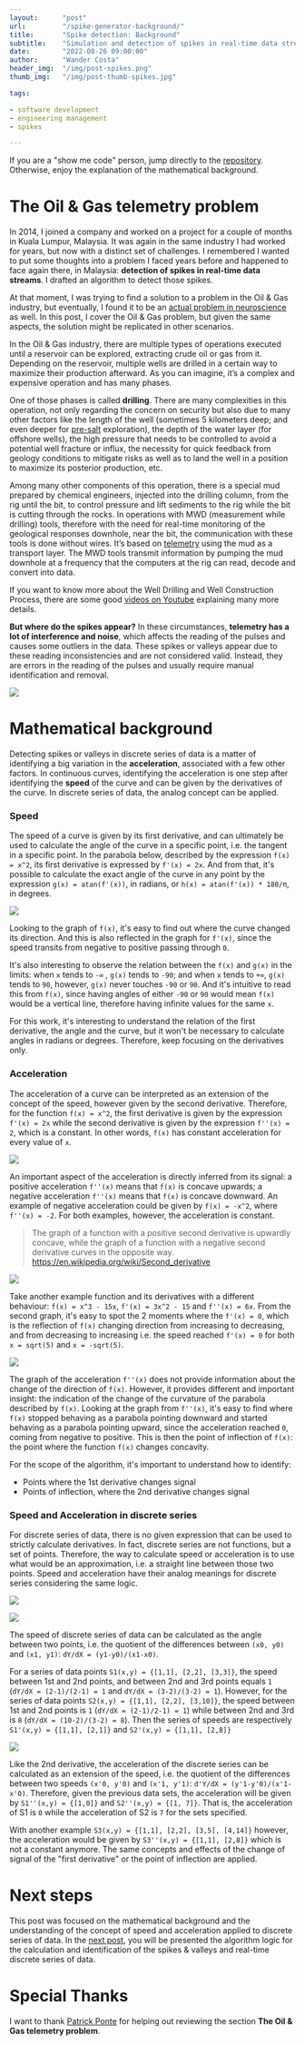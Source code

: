 ```yaml
---
layout:      "post"
url:         "/spike-generator-background/"
title:       "Spike detection: Background"
subtitle:    "Simulation and detection of spikes in real-time data streams"
date:        "2022-08-26 09:00:00"
author:      "Wander Costa"
header_img:  "/img/post-spikes.png"
thumb_img:   "/img/post-thumb-spikes.jpg"

tags:

- software development
- engineering management
- spikes

---
```


If you are a "show me code" person, jump directly to the [repository][repository]. Otherwise, enjoy the explanation of
the mathematical background.

# The Oil & Gas telemetry problem

In 2014, I joined a company and worked on a project for a couple of months in Kuala Lumpur, Malaysia. It was again in
the same industry I had worked for years, but now with a distinct set of challenges. I remembered I wanted to put some
thoughts into a problem I faced years before and happened to face again there, in Malaysia: **detection of spikes in
real-time data streams**. I drafted an algorithm to detect those spikes.

At that moment, I was trying to find a solution to a problem in the Oil & Gas industry, but eventually, I found it to be
an [actual problem in neuroscience][neuroscience] as well. In this post, I cover the Oil & Gas problem, but given the
same aspects, the solution might be replicated in other scenarios.

In the Oil & Gas industry, there are multiple types of operations executed until a reservoir can be explored, extracting
crude oil or gas from it. Depending on the reservoir, multiple wells are drilled in a certain way to maximize their
production afterward. As you can imagine, it’s a complex and expensive operation and has many phases.

One of those phases is called **drilling**. There are many complexities in this operation, not only regarding the
concern on security but also due to many other factors like the length of the well (sometimes 5 kilometers deep; and
even deeper for [pre-salt][pre-salt] exploration), the depth of the water layer (for offshore wells), the high pressure
that needs to be controlled to avoid a potential well fracture or influx, the necessity for quick feedback from geology
conditions to mitigate risks as well as to land the well in a position to maximize its posterior production, etc.

Among many other components of this operation, there is a special mud prepared by chemical engineers, injected into the
drilling column, from the rig until the bit, to control pressure and lift sediments to the rig while the bit is cutting
through the rocks. In operations with MWD (measurement while drilling) tools, therefore with the need for real-time
monitoring of the geological responses downhole, near the bit, the communication with these tools is done without wires.
It’s based on
[telemetry][telemetry] using the mud as a transport layer. The MWD tools transmit information by pumping the mud
downhole at a frequency that the computers at the rig can read, decode and convert into data.

If you want to know more about the Well Drilling and Well Construction Process, there are some
good [videos on Youtube][wellconstructionvideo] explaining many more details.

**But where do the spikes appear?** In these circumstances, **telemetry has a lot of interference and noise**, which
affects the reading of the pulses and causes some outliers in the data. These spikes or valleys appear due to these
reading inconsistencies and are not considered valid. Instead, they are errors in the reading of the pulses and usually
require manual identification and removal.

![](/img/spikes-simulator-sampling.png)

# Mathematical background

Detecting spikes or valleys in discrete series of data is a matter of identifying a big variation in the
**acceleration**, associated with a few other factors. In continuous curves, identifying the acceleration is one step
after identifying the **speed** of the curve and can be given by the derivatives of the curve. In discrete series of
data, the analog concept can be applied.

### Speed

The speed of a curve is given by its first derivative, and can ultimately be used to calculate the angle of the curve in
a specific point, i.e. the tangent in a specific point. In the parabola below, described by the expression `f(x) = x^2`,
its first derivative is expressed by `f'(x) = 2x`. And from that, it's possible to calculate the exact angle of the
curve in any point by the expression `g(x) = atan(f'(x))`, in radians, or `h(x) = atan(f'(x)) * 180/π`, in degrees.

![](/img/spikes-xx-2x-angle.png)

Looking to the graph of `f(x)`, it's easy to find out where the curve changed its direction. And this is also reflected
in the graph for `f'(x)`, since the speed transits from negative to positive passing through `0`.

It's also interesting to observe the relation between the `f(x)` and `g(x)` in the limits: when `x` tends to `-∞`
, `g(x)` tends to `-90`; and when `x` tends to `+∞`, `g(x)` tends to `90`, however, `g(x)` never touches `-90` or `90`.
And it's intuitive to read this from `f(x)`, since having angles of either `-90` or `90` would mean `f(x)` would be a
vertical line, therefore having infinite values for the same `x`.

For this work, it's interesting to understand the relation of the first derivative, the angle and the curve, but it
won't be necessary to calculate angles in radians or degrees. Therefore, keep focusing on the derivatives only.

### Acceleration

The acceleration of a curve can be interpreted as an extension of the concept of the speed, however given by the second
derivative. Therefore, for the function `f(x) = x^2`, the first derivative is given by the expression `f'(x) = 2x` while
the second derivative is given by the expression `f''(x) = 2`, which is a constant. In other words, `f(x)` has constant
acceleration for every value of `x`.

![](/img/spikes-xx-2x-2.png)

An important aspect of the acceleration is directly inferred from its signal: a positive acceleration `f''(x)` means
that `f(x)` is concave upwards; a negative acceleration `f''(x)` means that `f(x)` is concave downward. An example of
negative acceleration could be given by `f(x) = -x^2`, where `f''(x) = -2`. For both examples, however, the acceleration
is constant.

> The graph of a function with a positive second derivative is upwardly concave, while the graph of a function with a
> negative second derivative curves in the opposite way. https://en.wikipedia.org/wiki/Second_derivative

![](/img/spikes-xx-2x-2-negative.png)

Take another example function and its derivatives with a different behaviour: `f(x) = x^3 - 15x`, `f'(x) = 3x^2 - 15`
and `f''(x) = 6x`. From the second graph, it's easy to spot the 2 moments where the `f'(x) = 0`, which is the reflection
of `f(x)` changing direction from increasing to decreasing, and from decreasing to increasing i.e. the speed
reached `f'(x) = 0` for both `x = sqrt(5)`
and `x = -sqrt(5)`.

![](/img/spikes-xxx-3x2-6x.png)

The graph of the acceleration `f''(x)` does not provide information about the change of the direction of `f(x)`.
However, it provides different and important insight: the indication of the change of the curvature of the parabola
described by `f(x)`. Looking at the graph from `f''(x)`, it's easy to find where `f(x)` stopped behaving as a parabola
pointing downward and started behaving as a parabola pointing upward, since the acceleration reached `0`, coming from
negative to positive. This is then the point of inflection of `f(x)`: the point where the function `f(x)` changes
concavity.

For the scope of the algorithm, it's important to understand how to identify:

- Points where the 1st derivative changes signal
- Points of inflection, where the 2nd derivative changes signal

### Speed and Acceleration in discrete series

For discrete series of data, there is no given expression that can be used to strictly calculate derivatives. In fact,
discrete series are not functions, but a set of points. Therefore, the way to calculate speed or acceleration is to use
what would be an approximation, i.e. a straight line between those two points. Speed and acceleration have their analog
meanings for discrete series considering the same logic.

![](/img/spikes-xx-discrete.png)

![](/img/spikes-xxx-discrete.png)

The speed of discrete series of data can be calculated as the angle between two points, i.e. the quotient of the
differences between `(x0, y0)` and `(x1, y1)`: `dY/dX = (y1-y0)/(x1-x0)`.

For a series of data points `S1(x,y) = {[1,1], [2,2], [3,3]}`, the speed between 1st and 2nd points, and between 2nd and
3rd points equals `1` (`dY/dX = (2-1)/(2-1) = 1` and `dY/dX = (3-2)/(3-2) = 1`). However, for the series of data
points `S2(x,y) = {[1,1], [2,2], [3,10]}`, the speed between 1st and 2nd points is `1` (`dY/dX = (2-1)/2-1) = 1`) while
between 2nd and 3rd is `8` (`dY/dX = (10-2)/(3-2) = 8`). Then the series of speeds are
respectively `S1'(x,y) = {[1,1], [2,1]}` and `S2'(x,y) = {[1,1], [2,8]}`

![](/img/spikes-discrete-examples.png)

Like the 2nd derivative, the acceleration of the discrete series can be calculated as an extension of the speed, i.e.
the quotient of the differences between two speeds `(x'0, y'0)` and `(x'1, y'1)`: `d'Y/dX = (y'1-y'0)/(x'1-x'0)`.
Therefore, given the previous data sets, the acceleration will be given by `S1''(x,y) = {[1,0]}`
and `S2''(x,y) = {[1, 7]}`. That is, the acceleration of S1 is `0` while the acceleration of S2 is `7` for the sets
specified.

With another example `S3(x,y) = {[1,1], [2,2], [3,5], [4,14]}` however, the acceleration would be given
by `S3''(x,y) = {[1,1], [2,8]}` which is not a constant anymore. The same concepts and effects of the change of signal
of the "first derivative" or the point of inflection are applied.

# Next steps

This post was focused on the mathematical background and the understanding of the concept of speed and acceleration
applied to discrete series of data. In the [next post][next-post], you will be presented the algorithm logic for the
calculation and identification of the spikes & valleys and real-time discrete series of data.

# Special Thanks

I want to thank [Patrick Ponte][patrick] for helping out reviewing the section **The Oil & Gas telemetry problem**.

[neuroscience]: https://www.frontiersin.org/articles/10.3389/fninf.2015.00028/full

[pre-salt]: https://en.wikipedia.org/wiki/Pre-salt_layer

[repository]: https://github.com/rwanderc/spikes

[telemetry]: https://glossary.oilfield.slb.com/en/terms/t/telemetry

[wellconstructionvideo]: https://www.youtube.com/watch?v=HHip4mkTrQs

[patrick]: https://www.linkedin.com/in/patrick-ponte/

[next-post]: /spike-detection-algorithm
